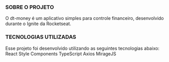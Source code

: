 ### SOBRE O PROJETO

O dt-money é um aplicativo simples para controle financeiro, desenvolvido durante o Ignite da Rocketseat.

### TECNOLOGIAS UTILIZADAS 

Esse projeto foi desenvolvido utilizando as seguintes tecnologias abaixo:
React
Style Components
TypeScript
Axios
MirageJS
